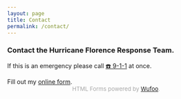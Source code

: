 ```yaml
---
layout: page
title: Contact
permalink: /contact/
---
```


### Contact the Hurricane Florence Response Team.

<p class="subtitle">If this is an emergency please call <a href="tel:911">☎️ 9-1-1</a> at once.

<div id="wufoo-z1hd63ro0q5qslz">
Fill out my <a href="https://disasterresponse.wufoo.com/forms/z1hd63ro0q5qslz">online form</a>.
</div>
<div id="wuf-adv" style="font-family:inherit;font-size: small;color:#a7a7a7;text-align:center;display:block;">HTML Forms powered by <a href="http://www.wufoo.com">Wufoo</a>.</div>
<script type="text/javascript">var z1hd63ro0q5qslz;(function(d, t) {
var s = d.createElement(t), options = {
'userName':'disasterresponse',
'formHash':'z1hd63ro0q5qslz',
'autoResize':true,
'height':'436',
'async':true,
'host':'wufoo.com',
'header':'show',
'ssl':true};
s.src = ('https:' == d.location.protocol ? 'https://' : 'http://') + 'www.wufoo.com/scripts/embed/form.js';
s.onload = s.onreadystatechange = function() {
var rs = this.readyState; if (rs) if (rs != 'complete') if (rs != 'loaded') return;
try { z1hd63ro0q5qslz = new WufooForm();z1hd63ro0q5qslz.initialize(options);z1hd63ro0q5qslz.display(); } catch (e) {}};
var scr = d.getElementsByTagName(t)[0], par = scr.parentNode; par.insertBefore(s, scr);
})(document, 'script');</script>






